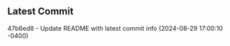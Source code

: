 
## Latest Commit
47b6ed8 - Update README with latest commit info (2024-08-29 17:00:10 -0400) <Yunxi-Zhou>
